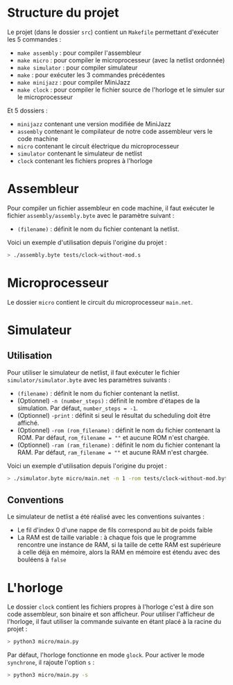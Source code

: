 # Structure du projet

Le projet (dans le dossier `src`) contient un `Makefile` permettant d'exécuter les 5 commandes :
- `make assembly` : pour compiler l'assembleur
- `make micro` : pour compiler le microprocesseur (avec la netlist ordonnée)
- `make simulator` : pour compiler simulateur
- `make` : pour exécuter les 3 commandes précédentes
- `make minijazz` : pour compiler MiniJazz
- `make clock` : pour compiler le fichier source de l'horloge et le simuler sur le microprocesseur

Et 5 dossiers :
- `minijazz` contenant une version modifiée de MiniJazz
- `assembly` contenant le compilateur de notre code assembleur vers le code machine
- `micro` contenant le circuit électrique du microprocesseur
- `simulator` contenant le simulateur de netlist
- `clock` contenant les fichiers propres à l'horloge

# Assembleur

Pour compiler un fichier assembleur en code machine, il faut exécuter le fichier `assembly/assembly.byte` avec le paramètre suivant :

- `(filename)` : définit le nom du fichier contenant la netlist.

Voici un exemple d'utilisation depuis l'origine du projet :

```bash
> ./assembly.byte tests/clock-without-mod.s
```

# Microprocesseur

Le dossier `micro` contient le circuit du microprocesseur `main.net`.

# Simulateur

## Utilisation

Pour utiliser le simulateur de netlist, il faut exécuter le fichier `simulator/simulator.byte` avec les paramètres suivants :

- `(filename)` : définit le nom du fichier contenant la netlist.
- (Optionnel) `-n (number_steps)` : définit le nombre d'étapes de la simulation. Par défaut, `number_steps = -1`.
- (Optionnel) `-print` : définit si seul le résultat du scheduling doit être affiché.
- (Optionnel) `-rom (rom_filename)` : définit le nom du fichier contenant la ROM. Par défaut, `rom_filename = ""` et aucune ROM n'est chargée.
- (Optionnel) `-ram (ram_filename)` : définit le nom du fichier contenant la RAM. Par défaut, `ram_filename = ""` et aucune RAM n'est chargée.

Voici un exemple d'utilisation depuis l'origine du projet :

```bash
> ./simulator.byte micro/main.net -n 1 -rom tests/clock-without-mod.byte
```

## Conventions

Le simulateur de netlist a été réalisé avec les conventions suivantes :

- Le fil d'index 0 d'une nappe de fils correspond au bit de poids faible
- La RAM est de taille variable : à chaque fois que le programme rencontre une instance de RAM, si la taille de cette RAM est supérieure à celle déjà en mémoire, alors la RAM en mémoire est étendu avec des bouléens à `false`

# L'horloge

Le dossier `clock` contient les fichiers propres à l'horloge c'est à dire son code assembleur, son binaire et son afficheur. Pour utiliser l'afficheur de l'horloge, il faut utiliser la commande suivante en étant placé à la racine du projet :

```bash
> python3 micro/main.py
```

Par défaut, l'horloge fonctionne en mode `glock`. Pour activer le mode `synchrone`, il rajoute l'option `s` :

```bash
> python3 micro/main.py -s
```
